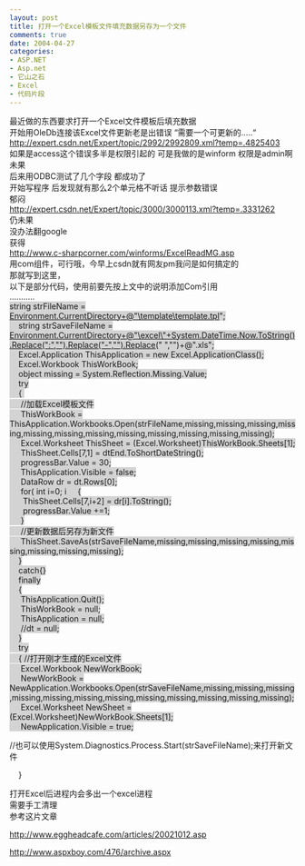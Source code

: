 ```yaml
---
layout: post
title: 打开一个Excel模板文件填充数据另存为一个文件
comments: true
date: 2004-04-27
categories:
- ASP.NET
- Asp.net
- 它山之石
- Excel
- 代码片段
---
```


<p>最近做的东西要求打开一个Excel文件模板后填充数据<br />开始用OleDb连接该Excel文件更新老是出错误 “需要一个可更新的.....“<br /><a href="http://expert.csdn.net/Expert/topic/2992/2992809.xml?temp=.4825403">http://expert.csdn.net/Expert/topic/2992/2992809.xml?temp=.4825403</a><br />如果是access这个错误多半是权限引起的 可是我做的是winform 权限是admin啊<br />未果<br />后来用ODBC测试了几个字段 都成功了<br />开始写程序 后发现就有那么2个单元格不听话 提示参数错误<br />郁闷<br /><a href="http://expert.csdn.net/Expert/topic/3000/3000113.xml?temp=.3331262">http://expert.csdn.net/Expert/topic/3000/3000113.xml?temp=.3331262</a><br />仍未果<br />没办法翻google<br />获得<br /><a href="http://www.c-sharpcorner.com/winforms/ExcelReadMG.asp">http://www.c-sharpcorner.com/winforms/ExcelReadMG.asp</a><br />用com组件，可行哦，今早上csdn就有网友pm我问是如何搞定的<br />那就写到这里，<br />以下是部分代码，使用前要先按上文中的说明添加Com引用<br />...........<br /><span style="background-color: #d3d3d3;">string strFileName = </span><a href="mailto:Environment.CurrentDirectory+@%22%5Ctemplate%5Ctemplate.tpl"><span style="background-color: #d3d3d3;">Environment.CurrentDirectory+@"\template\template.tpl</span></a><span style="background-color: #d3d3d3;">";<br />    string strSaveFileName = </span><a href="mailto:Environment.CurrentDirectory+@%22%5Cexcel%5C%22+System.DateTime.Now.ToString().Replace(%22:%22,%22%22).Replace(%22-%22,%22%22).Replace"><span style="background-color: #d3d3d3;">Environment.CurrentDirectory+@"\excel\"+System.DateTime.Now.ToString().Replace(":","").Replace("-","").Replace</span></a><span style="background-color: #d3d3d3;">(" ","")+@".xls";<br />    Excel.Application ThisApplication = new Excel.ApplicationClass();<br />    Excel.Workbook ThisWorkBook;<br />    object missing = System.Reflection.Missing.Value;<br />    try<br />    { <br />     //加载Excel模板文件<br />     ThisWorkBook = ThisApplication.Workbooks.Open(strFileName,missing,missing,missing,missing,missing,missing,missing,missing,missing,missing,missing,missing);<br />     Excel.Worksheet ThisSheet = (Excel.Worksheet)ThisWorkBook.Sheets[1];<br />     ThisSheet.Cells[7,1] = dtEnd.ToShortDateString();<br />     progressBar.Value = 30;<br />     ThisApplication.Visible = false;<br />     DataRow dr = dt.Rows[0];<br />     for( int i=0; i     {<br />      ThisSheet.Cells[7,i+2] = dr[i].ToString();<br />      progressBar.Value +=1;<br />     }<br />     //更新数据后另存为新文件<br />     ThisSheet.SaveAs(strSaveFileName,missing,missing,missing,missing,missing,missing,missing,missing);<br />    }<br />    catch{}<br />    finally<br />    {<br />     ThisApplication.Quit();<br />     ThisWorkBook = null;<br />     ThisApplication = null;<br />     //dt = null;<br />    }<br />    try<br />    { //打开刚才生成的Excel文件<br />     Excel.Workbook NewWorkBook;<br />     NewWorkBook = NewApplication.Workbooks.Open(strSaveFileName,missing,missing,missing,missing,missing,missing,missing,missing,missing,missing,missing,missing);<br />     Excel.Worksheet NewSheet = (Excel.Worksheet)NewWorkBook.Sheets[1];<br />     NewApplication.Visible = true;</span></p>
<p>//也可以使用System.Diagnostics.Process.Start(strSaveFileName);来打开新文件</p>
<p>    }</p>
<p>打开Excel后进程内会多出一个excel进程<br />需要手工清理<br />参考这片文章</p>
<p><a href="http://www.eggheadcafe.com/articles/20021012.asp">http://www.eggheadcafe.com/articles/20021012.asp</a></p>
<p><a href="http://www.aspxboy.com/476/archive.aspx">http://www.aspxboy.com/476/archive.aspx</a></p>
<p></p>				
